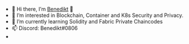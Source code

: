 - 👋 Hi there, I’m [Benedikt](https://hofmannb.dev) 👋
- 👀 I’m interested in Blockchain, Container and K8s Security and Privacy.
- 🌱 I’m currently learning Solidity and Fabric Private Chaincodes
- 📫 Discord: Benedikt#0806
- 

<!---
b3n3d17/b3n3d17 is a ✨ special ✨ repository because its `README.md` (this file) appears on your GitHub profile.
You can click the Preview link to take a look at your changes.
--->
